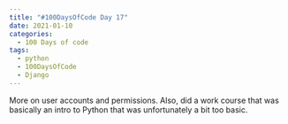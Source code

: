 ```yaml
---
title: "#100DaysOfCode Day 17"
date: 2021-01-10
categories:
  - 100 Days of code
tags:
  - python
  - 100DaysOfCode
  - Django
---
```


More on user accounts and permissions.  Also, did a work course that was basically an intro to Python that was unfortunately a bit too basic.


[100DaysOfCode]:https://www.100daysofcode.com/faq/
[python-crash-course]: https://nostarch.com/pythoncrashcourse2e


